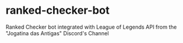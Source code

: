 # ranked-checker-bot
Ranked Checker bot integrated with League of Legends API from the "Jogatina das Antigas" Discord's Channel

